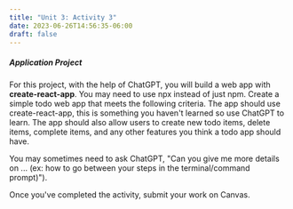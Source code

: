 ```yaml
---
title: "Unit 3: Activity 3"
date: 2023-06-26T14:56:35-06:00
draft: false
---
```


##### Application Project

For this project, with the help of ChatGPT, you will build a web app with **create-react-app**. You may need to use npx instead of just npm. Create a simple todo web app that meets the following criteria. The app should use create-react-app, this is something you haven't learned so use ChatGPT to learn. The app should also allow users to create new todo items, delete items, complete items, and any other features you think a todo app should have. 

You may sometimes need to ask ChatGPT, "Can you give me more details on ... (ex: how to go between your steps in the terminal/command prompt)").

Once you've completed the activity, submit your work on Canvas.
